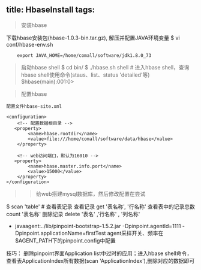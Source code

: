 title: HbaseInstall
tags:
---

> 安装hbase

  下载hbase安装包(hbase-1.0.3-bin.tar.gz), 解压并配置JAVA环境变量
  $ vi conf/hbase-env.sh

  		export JAVA_HOME=/home/comall/software/jdk1.8.0_73

> 启动hbase shell
  $ cd bin/
  $ ./hbase.sh shell 	# 进入hbase shell，查询hbase shell使用命令(staus、list、status 'detailed'等)
  	$hbase(main):001:0>  


> 配置hbase

	配置文件hbase-site.xml

	<configuration>
		<!-- 配置数据根目录 -->
	   <property>
	        <name>hbase.rootdir</name>
	        <value>file:///home/comall/software/data/hbase</value>
	    </property>

		<!-- web访问端口，默认为16010 -->
	   <property>
	        <name>hbase.master.info.port</name>
	        <value>15000</value>
	    </property>
	</configuration>



>> 给web搭建mysql数据库，然后修改配置在尝试

$ scan 'table'   # 查看表记录
查看记录	get '表名称', '行名称'
查看表中的记录总数	count  '表名称'
删除记录	delete  '表名' ,'行名称' , '列名称'

- javaagent:../lib/pinpoint-bootstrap-1.5.2.jar -Dpinpoint.agentId=1111 -Dpinpoint.applicationName=firstTest
agent采样开关、频率在$AGENT_PATH下的pinpoint.config中配置


技巧：
	删除pinpoint界面Application list中过时的应用；进入hbase shell命令，查看表ApplicationIndex所有数据(scan 'ApplicationIndex'),删除对应的数据即可